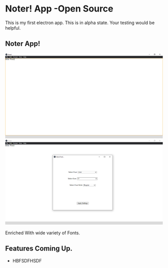 <!DOCTYPE html>
<html lang="en">
<head>
    <meta charset="UTF-8">
    <meta http-equiv="X-UA-Compatible" content="IE=edge">
    <meta name="viewport" content="width=device-width, initial-scale=1.0">
</head>
<body>
   <h1>Noter! App -Open Source </h1>
     <p>This is my first electron app. This is in alpha state. Your testing would be helpful.</p>
  <h2>Noter App!</h2>
  <img src="./.github/images/ScreenShot-1.png"></img> <br>
  <img src="./.github/images/ScreenShot-2.png"></img> <br>
  <p>Enriched With wide variety of Fonts.</p>
  <h2>Features Coming Up.</h2>
  <ul>
  <li>HBFSDFHSDF</li>
  </ul>
</body>
</html>
